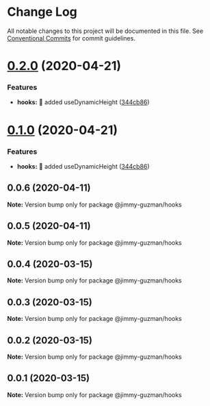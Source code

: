 # Change Log

All notable changes to this project will be documented in this file.
See [Conventional Commits](https://conventionalcommits.org) for commit guidelines.

# [0.2.0](https://github.com/jimmy-guzman/tachos/compare/@jimmy-guzman/hooks@0.0.6...@jimmy-guzman/hooks@0.2.0) (2020-04-21)


### Features

* **hooks:** 🎸 added useDynamicHeight ([344cb86](https://github.com/jimmy-guzman/tachos/commit/344cb86e884f7007a833d9eb8408ca2e0c17592a))





# [0.1.0](https://github.com/jimmy-guzman/tachos/compare/@jimmy-guzman/hooks@0.0.6...@jimmy-guzman/hooks@0.1.0) (2020-04-21)


### Features

* **hooks:** 🎸 added useDynamicHeight ([344cb86](https://github.com/jimmy-guzman/tachos/commit/344cb86e884f7007a833d9eb8408ca2e0c17592a))





## 0.0.6 (2020-04-11)

**Note:** Version bump only for package @jimmy-guzman/hooks

## 0.0.5 (2020-04-11)

**Note:** Version bump only for package @jimmy-guzman/hooks

## 0.0.4 (2020-03-15)

**Note:** Version bump only for package @jimmy-guzman/hooks

## 0.0.3 (2020-03-15)

**Note:** Version bump only for package @jimmy-guzman/hooks

## 0.0.2 (2020-03-15)

**Note:** Version bump only for package @jimmy-guzman/hooks

## 0.0.1 (2020-03-15)

**Note:** Version bump only for package @jimmy-guzman/hooks
